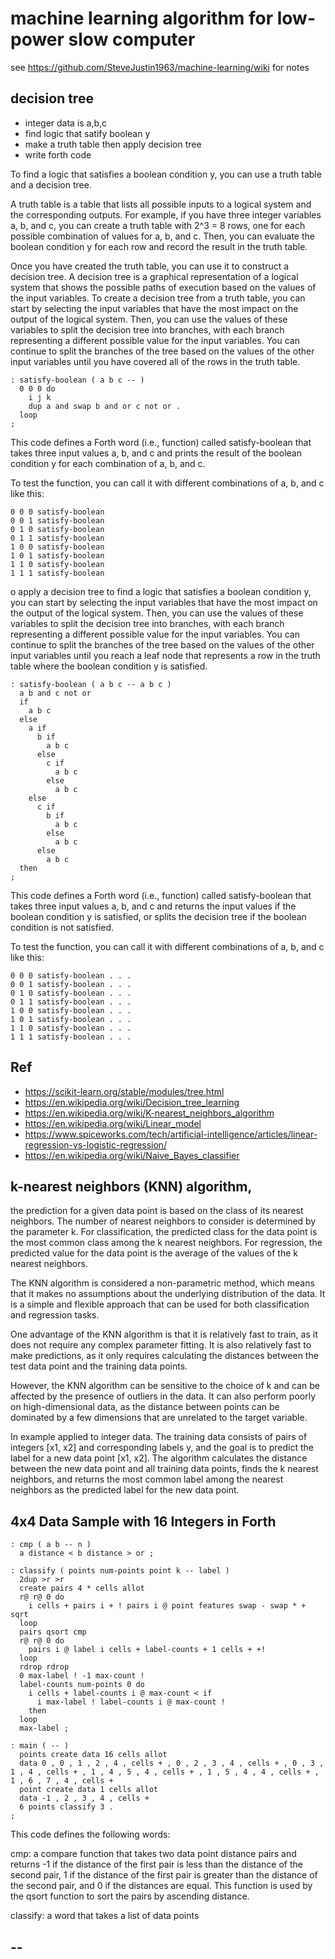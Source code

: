 # machine learning algorithm for low-power slow computer
see https://github.com/SteveJustin1963/machine-learning/wiki for notes 

## decision tree
- integer data is a,b,c
- find logic that satify boolean y
- make a truth table then apply decision tree
- write forth code

To find a logic that satisfies a boolean condition y, you can use a truth table and a decision tree.

A truth table is a table that lists all possible inputs to a logical system and the corresponding outputs. For example, if you have three integer variables a, b, and c, you can create a truth table with 2^3 = 8 rows, one for each possible combination of values for a, b, and c. Then, you can evaluate the boolean condition y for each row and record the result in the truth table.

Once you have created the truth table, you can use it to construct a decision tree. A decision tree is a graphical representation of a logical system that shows the possible paths of execution based on the values of the input variables. To create a decision tree from a truth table, you can start by selecting the input variables that have the most impact on the output of the logical system. Then, you can use the values of these variables to split the decision tree into branches, with each branch representing a different possible value for the input variables. You can continue to split the branches of the tree based on the values of the other input variables until you have covered all of the rows in the truth table.
```
: satisfy-boolean ( a b c -- )
  0 0 0 do
    i j k
    dup a and swap b and or c not or .
  loop
;
```
This code defines a Forth word (i.e., function) called satisfy-boolean that takes three input values a, b, and c and prints the result of the boolean condition y for each combination of a, b, and c.

To test the function, you can call it with different combinations of a, b, and c like this:
```
0 0 0 satisfy-boolean
0 0 1 satisfy-boolean
0 1 0 satisfy-boolean
0 1 1 satisfy-boolean
1 0 0 satisfy-boolean
1 0 1 satisfy-boolean
1 1 0 satisfy-boolean
1 1 1 satisfy-boolean
```

o apply a decision tree to find a logic that satisfies a boolean condition y, you can start by selecting the input variables that have the most impact on the output of the logical system. Then, you can use the values of these variables to split the decision tree into branches, with each branch representing a different possible value for the input variables. You can continue to split the branches of the tree based on the values of the other input variables until you reach a leaf node that represents a row in the truth table where the boolean condition y is satisfied.
```
: satisfy-boolean ( a b c -- a b c )
  a b and c not or
  if
    a b c
  else
    a if
      b if
        a b c
      else
        c if
          a b c
        else
          a b c
    else
      c if
        b if
          a b c
        else
          a b c
      else
        a b c
  then
;
```
This code defines a Forth word (i.e., function) called satisfy-boolean that takes three input values a, b, and c and returns the input values if the boolean condition y is satisfied, or splits the decision tree if the boolean condition is not satisfied.

To test the function, you can call it with different combinations of a, b, and c like this:
```
0 0 0 satisfy-boolean . . .
0 0 1 satisfy-boolean . . .
0 1 0 satisfy-boolean . . .
0 1 1 satisfy-boolean . . .
1 0 0 satisfy-boolean . . .
1 0 1 satisfy-boolean . . .
1 1 0 satisfy-boolean . . .
1 1 1 satisfy-boolean . . .
```
## Ref
- https://scikit-learn.org/stable/modules/tree.html
- https://en.wikipedia.org/wiki/Decision_tree_learning
- https://en.wikipedia.org/wiki/K-nearest_neighbors_algorithm
- https://en.wikipedia.org/wiki/Linear_model
- https://www.spiceworks.com/tech/artificial-intelligence/articles/linear-regression-vs-logistic-regression/
- https://en.wikipedia.org/wiki/Naive_Bayes_classifier

## k-nearest neighbors (KNN) algorithm, 
the prediction for a given data point is based on the class of its nearest neighbors. The number of nearest neighbors to consider is determined by the parameter k. For classification, the predicted class for the data point is the most common class among the k nearest neighbors. For regression, the predicted value for the data point is the average of the values of the k nearest neighbors.

The KNN algorithm is considered a non-parametric method, which means that it makes no assumptions about the underlying distribution of the data. It is a simple and flexible approach that can be used for both classification and regression tasks.

One advantage of the KNN algorithm is that it is relatively fast to train, as it does not require any complex parameter fitting. It is also relatively fast to make predictions, as it only requires calculating the distances between the test data point and the training data points.

However, the KNN algorithm can be sensitive to the choice of k and can be affected by the presence of outliers in the data. It can also perform poorly on high-dimensional data, as the distance between points can be dominated by a few dimensions that are unrelated to the target variable.

In example applied to integer data. The training data consists of pairs of integers [x1, x2] and corresponding labels y, and the goal is to predict the label for a new data point [x1, x2]. The algorithm calculates the distance between the new data point and all training data points, finds the k nearest neighbors, and returns the most common label among the nearest neighbors as the predicted label for the new data point.

## 4x4 Data Sample with 16 Integers in Forth
```
: cmp ( a b -- n )
  a distance < b distance > or ;

: classify ( points num-points point k -- label )
  2dup >r >r
  create pairs 4 * cells allot
  r@ r@ 0 do
    i cells + pairs i + ! pairs i @ point features swap - swap * + sqrt
  loop
  pairs qsort cmp
  r@ r@ 0 do
    pairs i @ label i cells + label-counts + 1 cells + +!
  loop
  rdrop rdrop
  0 max-label ! -1 max-count !
  label-counts num-points 0 do
    i cells + label-counts i @ max-count < if
      i max-label ! label-counts i @ max-count !
    then
  loop
  max-label ;

: main ( -- )
  points create data 16 cells allot
  data 0 , 0 , 1 , 2 , 4 , cells + , 0 , 2 , 3 , 4 , cells + , 0 , 3 , 1 , 4 , cells + , 1 , 4 , 5 , 4 , cells + , 1 , 5 , 4 , 4 , cells + , 1 , 6 , 7 , 4 , cells +
  point create data 1 cells allot
  data -1 , 2 , 3 , 4 , cells +
  6 points classify 3 .
;
```
This code defines the following words:

cmp: a compare function that takes two data point distance pairs and returns -1 if the distance of the first pair is less than the distance of the second pair, 1 if the distance of the first pair is greater than the distance of the second pair, and 0 if the distances are equal. This function is used by the qsort function to sort the pairs by ascending distance.

classify: a word that takes a list of data points

## --

